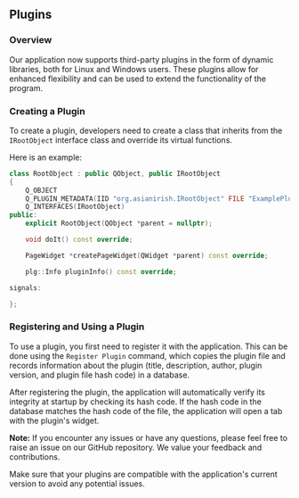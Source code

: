 ## Plugins

### Overview

Our application now supports third-party plugins in the form of dynamic libraries, both for Linux and Windows users. These plugins allow for enhanced flexibility and can be used to extend the functionality of the program. 

### Creating a Plugin

To create a plugin, developers need to create a class that inherits from the `IRootObject` interface class and override its virtual functions. 

Here is an example:

```cpp
class RootObject : public QObject, public IRootObject
{
    Q_OBJECT
    Q_PLUGIN_METADATA(IID "org.asianirish.IRootObject" FILE "ExamplePlugin.json")
    Q_INTERFACES(IRootObject)
public:
    explicit RootObject(QObject *parent = nullptr);

    void doIt() const override;

    PageWidget *createPageWidget(QWidget *parent) const override;

    plg::Info pluginInfo() const override;

signals:

};
```

### Registering and Using a Plugin

To use a plugin, you first need to register it with the application. This can be done using the `Register Plugin` command, which copies the plugin file and records information about the plugin (title, description, author, plugin version, and plugin file hash code) in a database. 

After registering the plugin, the application will automatically verify its integrity at startup by checking its hash code. If the hash code in the database matches the hash code of the file, the application will open a tab with the plugin's widget.

**Note:** If you encounter any issues or have any questions, please feel free to raise an issue on our GitHub repository. We value your feedback and contributions.

Make sure that your plugins are compatible with the application's current version to avoid any potential issues.

